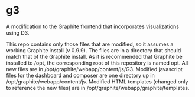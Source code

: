 g3
==

A modification to the Graphite frontend that incorporates visualizations using D3.

This repo contains only those files that are modified, so it assumes a working Graphite install (v 0.9.9).
The files are in a directory that should match that of the Graphite install.
As it is recommended that Graphite be installed to /opt, the corresponding root of this repository is named opt.
All new files are in /opt/graphite/webapp/content/js/G3.
Modified javascript files for the dashboard and composer are one directory up in /opt/graphite/webapp/content/js.
Modified HTML templates (changed only to reference the new files) are in /opt/graphite/webapp/graphite/templates.

